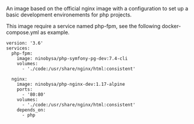 An image based on the official nginx image with a configuration to set up a basic development environements for php projects.

This image require a service named php-fpm, see the following docker-compose.yml as example.

```
version: '3.6'
services:
  php-fpm:
    image: ninobysa/php-symfony-pg-dev:7.4-cli
    volumes:
      - './code:/usr/share/nginx/html:consistent'

  nginx:
    image: ninobysa/php-nginx-dev:1.17-alpine
    ports:
      - '80:80'
    volumes:
      - './code:/usr/share/nginx/html:consistent'
    depends_on:
      - php
```
